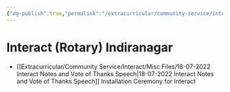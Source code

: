 ```yaml
---
{"dg-publish":true,"permalink":"/extracurricular/community-service/interact/0-interact-directory/","dgHomeLink":true,"dgPassFrontmatter":true}
---
```


# Interact (Rotary) Indiranagar
- [[Extracurricular/Community Service/Interact/Misc Files/18-07-2022 Interact Notes and Vote of Thanks Speech|18-07-2022 Interact Notes and Vote of Thanks Speech]] Installation Ceremony for Interact